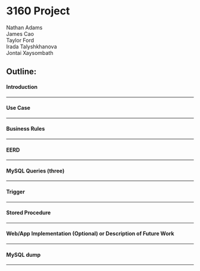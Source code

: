 # 3160 Project
Nathan Adams\
James Cao\
Taylor Ford\
Irada Talyshkhanova\
Jontai Xaysombath
## Outline:
#### Introduction

---
#### Use Case

---
#### Business Rules

---
#### EERD

---
#### MySQL Queries (three)

---
#### Trigger

---
#### Stored Procedure

---
#### Web/App Implementation (Optional) or Description of Future Work

---
#### MySQL dump

---
